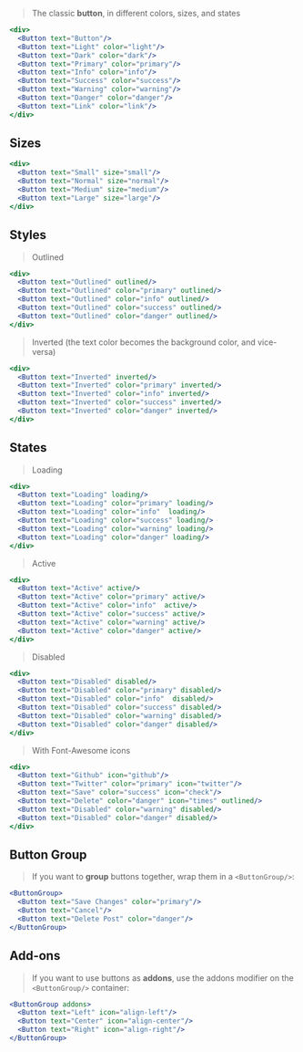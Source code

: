 > The classic **button**, in different colors, sizes, and states

```jsx
<div>
  <Button text="Button"/>
  <Button text="Light" color="light"/>
  <Button text="Dark" color="dark"/>
  <Button text="Primary" color="primary"/>
  <Button text="Info" color="info"/>
  <Button text="Success" color="success"/>
  <Button text="Warning" color="warning"/>
  <Button text="Danger" color="danger"/>
  <Button text="Link" color="link"/>
</div>
```

## Sizes

```jsx
<div>
  <Button text="Small" size="small"/>
  <Button text="Normal" size="normal"/>
  <Button text="Medium" size="medium"/>
  <Button text="Large" size="large"/>
</div>
```

## Styles

> Outlined

```jsx
<div>
  <Button text="Outlined" outlined/>
  <Button text="Outlined" color="primary" outlined/>
  <Button text="Outlined" color="info" outlined/>
  <Button text="Outlined" color="success" outlined/>
  <Button text="Outlined" color="danger" outlined/>
</div>
```

> Inverted (the text color becomes the background color, and vice-versa)

```jsx
<div>
  <Button text="Inverted" inverted/>
  <Button text="Inverted" color="primary" inverted/>
  <Button text="Inverted" color="info" inverted/>
  <Button text="Inverted" color="success" inverted/>
  <Button text="Inverted" color="danger" inverted/>
</div>
```

## States

> Loading

```jsx
<div>
  <Button text="Loading" loading/>
  <Button text="Loading" color="primary" loading/>
  <Button text="Loading" color="info"  loading/>
  <Button text="Loading" color="success" loading/>
  <Button text="Loading" color="warning" loading/>
  <Button text="Loading" color="danger" loading/>
</div>
```

> Active

```jsx
<div>
  <Button text="Active" active/>
  <Button text="Active" color="primary" active/>
  <Button text="Active" color="info"  active/>
  <Button text="Active" color="success" active/>
  <Button text="Active" color="warning" active/>
  <Button text="Active" color="danger" active/>
</div>
```

> Disabled

```jsx
<div>
  <Button text="Disabled" disabled/>
  <Button text="Disabled" color="primary" disabled/>
  <Button text="Disabled" color="info"  disabled/>
  <Button text="Disabled" color="success" disabled/>
  <Button text="Disabled" color="warning" disabled/>
  <Button text="Disabled" color="danger" disabled/>
</div>
```

> With Font-Awesome icons

```jsx
<div>
  <Button text="Github" icon="github"/>
  <Button text="Twitter" color="primary" icon="twitter"/>
  <Button text="Save" color="success" icon="check"/>
  <Button text="Delete" color="danger" icon="times" outlined/>
  <Button text="Disabled" color="warning" disabled/>
  <Button text="Disabled" color="danger" disabled/>
</div>
```

## Button Group
> If you want to **group** buttons together, wrap them in a `<ButtonGroup/>`:

```jsx
<ButtonGroup>
  <Button text="Save Changes" color="primary"/>
  <Button text="Cancel"/>
  <Button text="Delete Post" color="danger"/>
</ButtonGroup>
```

## Add-ons
> If you want to use buttons as **addons**, use the addons modifier on the `<ButtonGroup/>` container:

```jsx
<ButtonGroup addons>
  <Button text="Left" icon="align-left"/>
  <Button text="Center" icon="align-center"/>
  <Button text="Right" icon="align-right"/>
</ButtonGroup>
```


